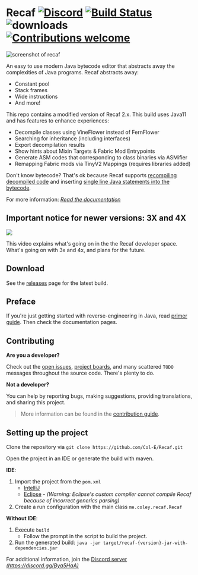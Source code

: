 # Recaf [![Discord](https://img.shields.io/discord/443258489146572810.svg?label=&logo=discord&logoColor=ffffff&color=7389D8&labelColor=6A7EC2)](https://discord.gg/Bya5HaA) [![Build Status](https://cloud.drone.io/api/badges/Col-E/Recaf/status.svg)](https://cloud.drone.io/Col-E/Recaf) ![downloads](https://img.shields.io/github/downloads/Col-E/Recaf/total.svg) [![Contributions welcome](https://img.shields.io/badge/contributions-welcome-brightgreen.svg?style=flat)](CONTRIBUTING.md)

![screenshot of recaf](docs/screenshots/main-anim.gif)

An easy to use modern Java bytecode editor that abstracts away the complexities of Java programs.
Recaf abstracts away:

* Constant pool
* Stack frames
* Wide instructions
* And more!

This repo contains a modified version of Recaf 2.x. This build uses Java11 and has features to enhance experiences:
* Decompile classes using VineFlower instead of FernFlower
* Searching for inheritance (including interfaces)
* Export decompilation results
* Show hints about Mixin Targets & Fabric Mod Entrypoints
* Generate ASM codes that corresponding to class binaries via ASMifier
* Remapping Fabric mods via TinyV2 Mappings (requires libraries added)

Don't know bytecode? That's ok because Recaf supports [recompiling decompiled code](https://col-e.github.io/Recaf-documentation/use-edit-via-decompile.html) and inserting [single line Java statements into the bytecode](https://col-e.github.io/Recaf-documentation/use-assembler.html).

For more information: _[Read the documentation](https://col-e.github.io/Recaf-documentation/)_

## Important notice for newer versions: 3X and 4X

[![](https://img.youtube.com/vi/IIFnXFoiiSo/sddefault.jpg)](https://www.youtube.com/watch?v=IIFnXFoiiSo)

This video explains what's going on in the the Recaf developer space. What's going on with 3x and 4x, and plans for the future.

## Download

See the [releases](https://github.com/Col-E/Recaf/releases) page for the latest build.

## Preface

If you're just getting started with reverse-engineering in Java, read [primer guide](PRIMER.md). Then check the documentation pages.

## Contributing 

**Are you a developer?**

Check out the [open issues](https://github.com/Col-E/Recaf/issues), [project boards](https://github.com/Col-E/Recaf/projects), and many scattered `TODO` messages throughout the source code. There's plenty to do.

**Not a developer?** 

You can help by reporting bugs, making suggestions, providing translations, and sharing this project.

> More information can be found in the [contribution guide](CONTRIBUTING.md).

## Setting up the project

Clone the repository via `git clone https://github.com/Col-E/Recaf.git`

Open the project in an IDE or generate the build with maven.

**IDE**:
  1. Import the project from the `pom.xml`
      * [IntelliJ](https://www.jetbrains.com/help/idea/maven-support.html#maven_import_project_start)
      * [Eclipse](https://stackoverflow.com/a/36242422) - _(Warning: Eclipse's custom compiler cannot compile Recaf because of incorrect generics parsing)_
  2. Create a run configuration with the main class `me.coley.recaf.Recaf`
  
**Without IDE**:
  1. Execute `build`
      * Follow the prompt in the script to build the project.
  2. Run the generated build: `java -jar target/recaf-{version}-jar-with-dependencies.jar`

For additional information, join the [Discord server _(https://discord.gg/Bya5HaA)_](https://discord.gg/Bya5HaA)
